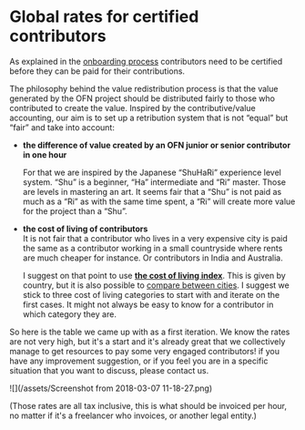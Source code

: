 # Global rates for certified contributors

As explained in the [onboarding process](/onboarding-process.md) contributors need to be certified before they can be paid for their contributions.

The philosophy behind the value redistribution process is that the value generated by the OFN project should be distributed fairly to those who contributed to create the value. Inspired by the contributive/value accounting, our aim is to set up a retribution system that is not “equal” but “fair” and take into account:

* **the difference of value created by an OFN junior or senior contributor in one hour**

  For that we are inspired by the Japanese “ShuHaRi” experience level system. “Shu” is a beginner, “Ha” intermediate and “Ri” master. Those are levels in mastering an art. It seems fair that a “Shu” is not paid as much as a “Ri” as with the same time spent, a “Ri” will create more value for the project than a “Shu”.

* **the cost of living of contributors**  
  It is not fair that a contributor who lives in a very expensive city is paid the same as a contributor working in a small countryside where rents are much cheaper for instance. Or contributors in India and Australia.

  I suggest on that point to use [**the cost of living index**](https://www.numbeo.com/cost-of-living/rankings_by_country.jsp). This is given by country, but it is also possible to [compare between cities](https://www.numbeo.com/cost-of-living/comparison.jsp). I suggest we stick to three cost of living categories to start with and iterate on the first cases. It might not always be easy to know for a contributor in which category they are.

So here is the table we came up with as a first iteration. We know the rates are not very high, but it's a start and it's already great that we collectively manage to get resources to pay some very engaged contributors! if you have any improvement suggestion, or if you feel you are in a specific situation that you want to discuss, please contact us.

![](/assets/Screenshot from 2018-03-07 11-18-27.png)

\(Those rates are all tax inclusive, this is what should be invoiced per hour, no matter if it's a freelancer who invoices, or another legal entity.\)

